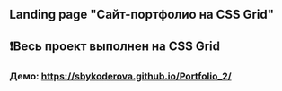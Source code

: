 ## Landing page "Сайт-портфолио на CSS Grid"
## ❗Весь проект выполнен на CSS Grid
### Демо: https://sbykoderova.github.io/Portfolio_2/
